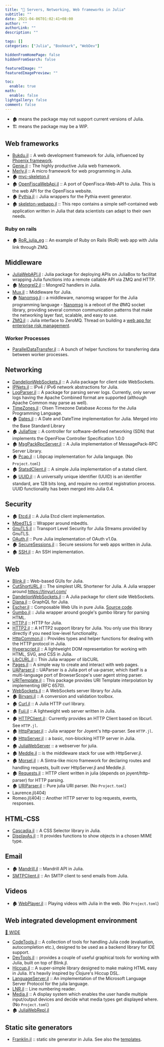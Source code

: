 ```yaml
---
title: "🔖 Servers, Networking, Web frameworks in Julia"
subtitle: ""
date: 2021-04-06T01:02:41+08:00
author: ""
authorLink: ""
description: ""

tags: []
categories: ["Julia", "Bookmark", "WebDev"]

hiddenFromHomePage: false
hiddenFromSearch: false

featuredImage: ""
featuredImagePreview: ""

toc:
  enable: true
math:
  enable: false
lightgallery: false
comment: false
---
```


<!--more-->


- 🏚️ means the package may not support current versions of Julia.
- 🏗️ means the package may be a WIP.

## Web frameworks

+ [Bukdu.jl](https://github.com/wookay/Bukdu.jl/) :: A web development framework for Julia, influenced by [Phoenix framework](http://phoenixframework.org).
+ [Genie.jl](https://github.com/GenieFramework/Genie.jl) :: The highly productive Julia web framework.
+ [Merly.jl](https://github.com/codeneomatrix/Merly.jl) :: A micro framework for web programming in Julia.
+ 🏚️ [mvc-skeleton.jl](https://github.com/halla/mvc-skeleton.jl)
+ 🏚️ [OpenFiscaWebApi.jl](https://github.com/openfisca/OpenFiscaWebApi.jl) :: A port of OpenFisca-Web-API to Julia. This is the web API for the OpenFisca website.
+ 🏚️ [Pythia.jl](https://github.com/Keno/Pythia.jl) :: Julia wrappers for the Pythia event generator.
+ 🏚️ [skeleton-webapp.jl](https://bitbucket.org/jocklawrie/skeleton-webapp.jl) :: This repo contains a simple self-contained web application written in Julia that data scientists can adapt to their own needs.

### Ruby on rails

+ 🏚️ [RoR_julia_eg](https://github.com/Ken-B/RoR_julia_eg) :: An example of Ruby on Rails (RoR) web app with Julia link through ZMQ.

## Middleware

+ [JuliaWebAPI.jl](https://github.com/JuliaWeb/JuliaWebAPI.jl) : Julia package for deploying APIs on JuliaBox to facilitat wrapping Julia functions into a remote callable API via ZMQ and HTTP.
+ 🏚️ [Mongrel2.jl](https://github.com/aviks/Mongrel2.jl) :: Mongrel2 handlers in Julia.
+ [Mux.jl](https://github.com/JuliaWeb/Mux.jl) :: Middleware for Julia.
+ 🏚️ [Nanomsg.jl](https://github.com/quinnj/Nanomsg.jl) :: a middleware, nanomsg wrapper for the Julia programming language - [Nanomsg](http://nanomsg.org) is a reboot of the ØMQ socket library, providing several common communication patterns that make the networking layer fast, scalable, and easy to use.
+ [ZMQ.jl](https://github.com/JuliaLang/ZMQ.jl) :: Julia interface to ZeroMQ. Thread on building a [web app for enterprise risk management](https://groups.google.com/forum/#!topic/julia-users/umHiBwVLQ4g).

### Worker Processes

+ [ParallelDataTransfer.jl](https://github.com/ChrisRackauckas/ParallelDataTransfer.jl) :: A bunch of helper functions for transferring data between worker processes.

## Networking

+ [DandelionWebSockets.jl](https://github.com/dandeliondeathray/DandelionWebSockets.jl) :: A Julia package for client side WebSockets.
+ [IPNets.jl](https://github.com/JuliaWeb/IPNets.jl) :: IPv4 / IPv6 network abstractions for Julia.
+ [LogParser.jl](https://github.com/randyzwitch/LogParser.jl) :: A package for parsing server logs. Currently, only server logs having the Apache Combined format are supported (although Apache Common may parse as well).
+ [TimeZones.jl](https://github.com/JuliaTime/TimeZones.jl) : Olsen Timezone Database Access for the Julia Programming Language.
+ 🏚️ [Dates.jl](https://github.com/quinnj/Dates.jl) :: A Date and DateTime implementation for Julia. Merged into the Base Standard Library
+ 🏚️ [Juliaflow](https://github.com/pchronz/juliaflow) :: A controller for software-defined networking (SDN) that implements the OpenFlow Controller Specification 1.0.0
+ 🏚️ [MsgPackRpcServer.jl](https://github.com/remore/MsgPackRpcServer.jl) :: A Julia implementation of MessagePack-RPC Server Library.
+ 🏚️ [Pcap.jl](https://github.com/JuliaIO/Pcap.jl) :: Libpcap implementation for Julia language. (No `Project.toml`)
+ 🏚️ [StatsdClient.jl](https://github.com/forio/StatsdClient.jl) :: A simple Julia implementation of a statsd client.
+ 🏚️ [UUID.jl](https://github.com/forio/UUID.jl) :: A universally unique identifier (UUID) is an identifier standard, are 128 bits long, and require no central registration process. UUID functionality has been merged into Julia 0.4.

## Security

+ 🏚️ [Etcd.jl](https://github.com/forio/Etcd.jl) :: A Julia Etcd client implementation.
+ [MbedTLS](https://github.com/JuliaLang/MbedTLS.jl) :: Wrapper around mbedtls.
+ [GnuTLS.jl](https://github.com/JuliaWeb/GnuTLS.jl) :: Transport Level Security for Julia Streams provided by GnuTLS.
+ [OAuth.jl](https://github.com/randyzwitch/OAuth.jl) :: Pure Julia implementation of OAuth v1.0a.
+ 🏚️ [SecureSessions.jl](https://github.com/JockLawrie/SecureSessions.jl) :: Secure sessions for web apps written in Julia.
+ 🏚️ [SSH.jl](https://github.com/Keno/SSH.jl) :: An SSH implementation.

## Web

+ [Blink.jl](https://github.com/JuliaGizmos/Blink.jl) :: Web-based GUIs for Julia.
+ [CutShortURL.jl](https://github.com/rahulkp220/CutShortURL.jl) :: The simplest URL Shortener for Julia. A Julia wrapper around https://tinyurl.com/
+ [DandelionWebSockets.jl](https://github.com/dandeliondeathray/DandelionWebSockets.jl) :: A Julia package for client side WebSockets.
+ [Diana.jl](https://github.com/codeneomatrix/Diana.jl) :: GraphQL for Julia.
+ [Escher.jl](http://escher-jl.org) :: Composable Web UIs in pure Julia. [Source code](https://github.com/shashi/Escher.jl).
+ [Gumbo.jl](https://github.com/JuliaWeb/Gumbo.jl) :: Julia wrapper around google's gumbo library for parsing HTML.
+ [HTTP.jl](https://github.com/JuliaWeb/HTTP.jl) :: HTTP for Julia.
+ [HTTP2.jl](https://github.com/sorpaas/HTTP2.jl) :: A HTTP2 support library for Julia. You only use this library directly if you need low-level functionality.
+ [HttpCommon.jl](https://github.com/JuliaWeb/HttpCommon.jl) :: Provides types and helper functions for dealing with the HTTP protocol in Julia.
+ [Hyperscript.jl](https://github.com/yurivish/Hyperscript.jl) :: A lightweight DOM representation for working with HTML, SVG, and CSS in Julia.
+ [LibCURL.jl](https://github.com/JuliaWeb/LibCURL.jl) :: Thin Julia wrapper of libCURL
+ [Pages.jl](https://github.com/EricForgy/Pages.jl) :: A simple way to create and interact with web pages.
+ [UAParser.jl](https://github.com/JuliaWeb/UAParser.jl) :: UAParser is a Julia port of ua-parser, which itself is a multi-language port of BrowserScope's user agent string parser.
+ [URITemplate.jl](https://github.com/JuliaWeb/URITemplate.jl) :: This package provides URI Template interpolation by implementing (RFC 6570).
+ [WebSockets.jl](https://github.com/JuliaWeb/WebSockets.jl) :: A WebSockets server library for Julia.
+ 🏚️ [Biryani.jl](https://github.com/eraviart/Biryani.jl) :: A conversion and validation toolbox.
+ 🏚️ [Curl.jl](https://github.com/forio/Curl.jl) :: A Julia HTTP curl library.
+ 🏚️ [Fuji.jl](https://github.com/jackcook/Fuji.jl) :: A lightweight web server written in Julia.
+ 🏚️ [HTTPClient.jl](https://github.com/JuliaWeb/HTTPClient.jl):: Currently provides an HTTP Client based on libcurl. See `HTTP.jl`.
+ 🏚️ [HttpParser.jl](https://github.com/JuliaWeb/HttpParser.jl) :: Julia wrapper for Joyent's http-parser. See `HTTP.jl`.
+ 🏚️ [HttpServer.jl](https://github.com/JuliaLang/HttpServer.jl) :: a basic, non-blocking HTTP server in Julia.
+ 🏚️ [JuliaWebServer](https://github.com/chzyer/JuliaWebServer) :: a webserver for julia.
+ 🏚️ [Meddle.jl](https://github.com/JuliaWeb/Meddle.jl) :: is the middleware stack for use with HttpServer.jl.
+ 🏚️ [Morsel.jl](https://github.com/JuliaLang/Morsel.jl) :: A Sintra-like micro framework for declaring routes and handling requests, built over HttpServer.jl and Meddle.jl.
+ 🏚️ [Requests.jl](https://github.com/JuliaWeb/Requests.jl) :: HTTP client written in julia (depends on joyent/http-parser) for HTTP parsing.
+ 🏚️ [URIParser.jl](https://github.com/JuliaWeb/URIParser.jl) :: Pure julia URI parser. (No `Project.toml`)
+ Laurence.jl(404)
+ Romeo.jl(404) :: Another HTTP server to log requests, events, responses.

## HTML-CSS

+ [Cascadia.jl](https://github.com/Algocircle/Cascadia.jl) :: A CSS Selector library in Julia.
+ [DisplayAs.jl](https://github.com/tkf/DisplayAs.jl) :: It provides functions to show objects in a chosen MIME type.

## Email

+ 🏚️ [Mandrill.jl](https://github.com/aviks/Mandrill.jl) :: Mandrill API in Julia.
+ [SMTPClient.jl](https://github.com/JuliaWeb/SMTPClient.jl) :: An SMTP client to send emails from Julia.

## Videos

+ 🏚️ [WebPlayer.jl](https://github.com/SimonDanisch/WebPlayer.jl) :: Playing videos with Julia in the web. (No `Project.toml`)

## Web integrated development environment

[📖 WIDE](https://en.wikipedia.org/wiki/Web_integrated_development_environment)

+ [CodeTools.jl](https://github.com/JunoLab/CodeTools.jl) :: A collection of tools for handling Julia code (evaluation, autocompletion etc.), designed to be used as a backend library for IDE support.
+ [DevTools.jl](https://github.com/JunoLab/DevTools.jl) :: provides a couple of useful graphical tools for working with Julia, built on top of Blink.jl.
+ [Hiccup.jl](https://github.com/JunoLab/Hiccup.jl) :: A super-simple library designed to make making HTML easy in Julia. It's heavily inspired by Clojure's Hiccup DSL.
+ [LanguageServer.jl](https://github.com/julia-vscode/LanguageServer.jl) :: An implementation of the Microsoft Language Server Protocol for the julia language.
+ [LNR.jl](https://github.com/JunoLab/LNR.jl) :: Line numbering reader.
+ [Media.jl](https://github.com/JunoLab/Media.jl) :: A display system which enables the user handle multiple input/output devices and decide what media types get displayed where. (No `Project.toml`)
+ 🏚️ [JuliaWebRepl.jl](https://github.com/vtjnash/JuliaWebRepl.jl)

## Static site generators

+ [Franklin.jl](https://github.com/tlienart/Franklin.jl) :: static site generator in Julia. See also the [templates](https://github.com/tlienart/FranklinTemplates.jl).
